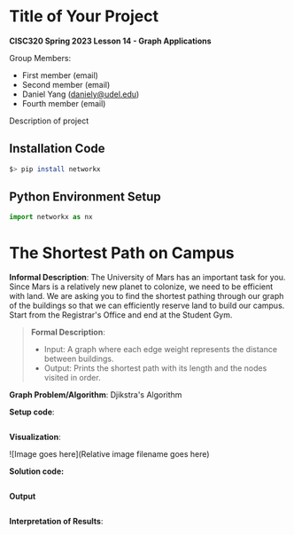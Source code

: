# Title of Your Project

**CISC320 Spring 2023 Lesson 14 - Graph Applications**

Group Members:
* First member (email)
* Second member (email)
* Daniel Yang (daniely@udel.edu)
* Fourth member (email)

Description of project

## Installation Code

```sh
$> pip install networkx
```

## Python Environment Setup

```python
import networkx as nx
```

# The Shortest Path on Campus

**Informal Description**: The University of Mars has an important task for you. Since Mars is a relatively new planet to colonize, we need to be efficient with land. We are asking you to find the shortest pathing through our graph of the buildings so that we can efficiently reserve land to build our campus. Start from the Registrar's Office and end at the Student Gym.

> **Formal Description**:
>  * Input: A graph where each edge weight represents the distance between buildings.
>  * Output: Prints the shortest path with its length and the nodes visited in order.

**Graph Problem/Algorithm**: Djikstra's Algorithm


**Setup code**:

```python
```

**Visualization**:

![Image goes here](Relative image filename goes here)

**Solution code:**

```python
```

**Output**

```
```

**Interpretation of Results**:


